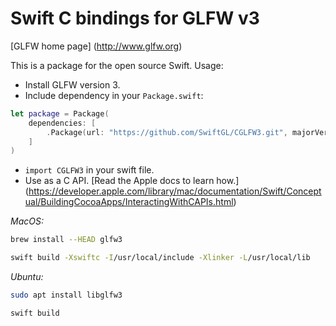 # Swift C bindings for GLFW v3

[GLFW home page]
(http://www.glfw.org)

This is a package for the open source Swift. Usage:

- Install GLFW version 3.
- Include dependency in your `Package.swift`:
```swift
let package = Package(
    dependencies: [
        .Package(url: "https://github.com/SwiftGL/CGLFW3.git", majorVersion: 2)
    ]
)
```
- `import CGLFW3` in your swift file.
- Use as a C API. [Read the Apple docs to learn how.]
  (https://developer.apple.com/library/mac/documentation/Swift/Conceptual/BuildingCocoaApps/InteractingWithCAPIs.html)


*MacOS:*
```bash
brew install --HEAD glfw3

swift build -Xswiftc -I/usr/local/include -Xlinker -L/usr/local/lib
```

*Ubuntu:*
```bash
sudo apt install libglfw3

swift build
```

